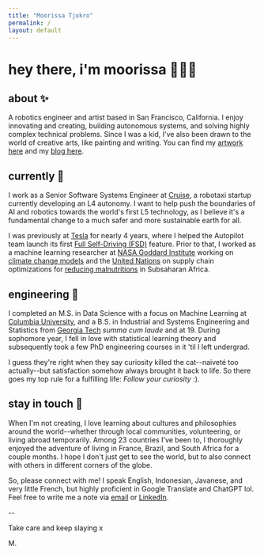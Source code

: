 ```yaml
---
title: "Moorissa Tjokro"
permalink: /
layout: default
---
```


# hey there, i'm moorissa 🙋🏻‍♀️ 
## about ✨
A robotics engineer and artist based in San Francisco, California. I enjoy innovating and creating, building autonomous systems, and solving highly complex technical problems. Since I was a kid, I've also been drawn to the world of creative arts, like painting and writing. You can find my  [artwork here](https://instagram.com/moorissatjokro) and my [blog here](https://moorissa.medium.com/).

## currently 🦾
I work as a Senior Software Systems Engineer at [Cruise](https://www.getcruise.com/), a robotaxi startup currently developing an L4 autonomy. I want to help push the boundaries of AI and robotics towards the world's first L5 technology, as I believe it's a fundamental change to a much safer and more sustainable earth for all.

I was previously at [Tesla](https://www.tesla.com/) for nearly 4 years, where I helped the Autopilot team launch its first [Full Self-Driving (FSD)](https://www.tesla.com/support/autopilot) feature. Prior to that, I worked as a machine learning researcher at [NASA Goddard Institute](https://www.giss.nasa.gov/) working on [climate change models](https://www.giss.nasa.gov/tools/modelE/) and the [United Nations](https://www.un.org/en/) on supply chain optimizations for [reducing malnutritions](https://www.wfp.org/specialized-nutritious-food) in Subsaharan Africa.

## engineering 🚀
I completed an M.S. in Data Science with a focus on Machine Learning at [Columbia University](https://www.columbia.edu/), and a B.S. in Industrial and Systems Engineering and Statistics from [Georgia Tech](https://www.gatech.edu/) _summa cum laude_ and at 19. During sophomore year, I fell in love with statistical learning theory and subsequently took a few PhD engineering courses in it 'til I left undergrad.

I guess they're right when they say curiosity killed the cat--naiveté too actually--but satisfaction somehow always brought it back to life. So there goes my top rule for a fulfilling life: _Follow your curiosity_ :).

## stay in touch 💌
When I'm not creating, I love learning about cultures and philosophies around the world--whether through local communities, volunteering, or living abroad temporarily. Among 23 countries I've been to, I thoroughly enjoyed the adventure of living in France, Brazil, and South Africa for a couple months. I hope I don't just get to see the world, but to also connect with others in different corners of the globe.

So, please connect with me! I speak English, Indonesian, Javanese, and very little French, but highly proficient in Google Translate and ChatGPT lol. Feel free to write me a note via [email](mailto:moorissa.maura@gmail.com) or [LinkedIn](https://www.linkedin.com/in/moorissa/).

--

Take care and keep slaying x

M.
